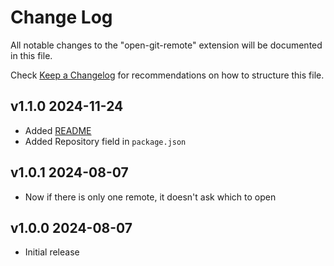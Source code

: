 # Change Log

All notable changes to the "open-git-remote" extension will be documented in this file.

Check [Keep a Changelog](http://keepachangelog.com/) for recommendations on how to structure this file.

## v1.1.0 2024-11-24

- Added [README](./README.md)
- Added Repository field in `package.json`

## v1.0.1 2024-08-07

- Now if there is only one remote, it doesn't ask which to open

## v1.0.0 2024-08-07

- Initial release
